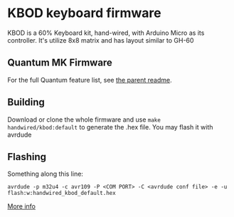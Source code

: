 KBOD keyboard firmware
======================

KBOD is a 60% Keyboard kit, hand-wired, with Arduino Micro as its controller. It's utilize 8x8 matrix and has layout similar to GH-60

## Quantum MK Firmware

For the full Quantum feature list, see [the parent readme](/).

## Building

Download or clone the whole firmware and use ```make handwired/kbod:default``` to generate the .hex file. You may flash it with avrdude

## Flashing
Something along this line:

```
avrdude -p m32u4 -c avr109 -P <COM PORT> -C <avrdude conf file> -e -u flash:w:handwired_kbod_default.hex
```

[More info](https://github.com/fudanchii/keyboard_of_disapproval)